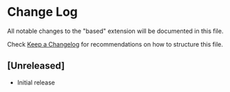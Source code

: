# Change Log

All notable changes to the "based" extension will be documented in this file.

Check [Keep a Changelog](http://keepachangelog.com/) for recommendations on how to structure this file.

## [Unreleased]

- Initial release